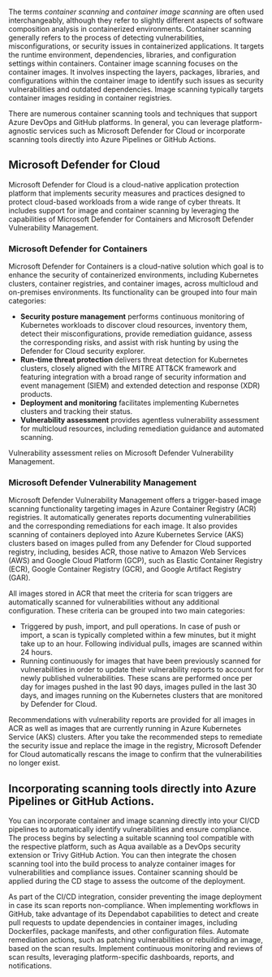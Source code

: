 The terms *container scanning* and *container image scanning* are often used interchangeably, although they refer to slightly different aspects of software composition analysis in containerized environments. Container scanning generally refers to the process of detecting vulnerabilities, misconfigurations, or security issues in containerized applications. It targets the runtime environment, dependencies, libraries, and configuration settings within containers. Container image scanning focuses on the container images. It involves inspecting the layers, packages, libraries, and configurations within the container image to identify such issues as security vulnerabilities and outdated dependencies. Image scanning typically targets container images residing in container registries.

There are numerous container scanning tools and techniques that support Azure DevOps and GitHub platforms. In general, you can leverage platform-agnostic services such as Microsoft Defender for Cloud or incorporate scanning tools directly into Azure Pipelines or GitHub Actions.

## Microsoft Defender for Cloud

Microsoft Defender for Cloud is a cloud-native application protection platform that implements security measures and practices designed to protect cloud-based workloads from a wide range of cyber threats. It includes support for image and container scanning by leveraging the capabilities of Microsoft Defender for Containers and Microsoft Defender Vulnerability Management.

### Microsoft Defender for Containers

Microsoft Defender for Containers is a cloud-native solution which goal is to enhance the security of containerized environments, including Kubernetes clusters, container registries, and container images, across multicloud and on-premises environments. Its functionality can be grouped into four main categories:

 -  **Security posture management** performs continuous monitoring of Kubernetes workloads to discover cloud resources, inventory them, detect their misconfigurations, provide remediation guidance, assess the corresponding risks, and assist with risk hunting by using the Defender for Cloud security explorer.
 -  **Run-time threat protection** delivers threat detection for Kubernetes clusters, closely aligned with the MITRE ATT&CK framework and featuring integration with a broad range of security information and event management (SIEM) and extended detection and response (XDR) products.
 -  **Deployment and monitoring** facilitates implementing Kubernetes clusters and tracking their status.
 -  **Vulnerability assessment** provides agentless vulnerability assessment for multicloud resources, including remediation guidance and automated scanning.

Vulnerability assessment relies on Microsoft Defender Vulnerability Management.

### Microsoft Defender Vulnerability Management

Microsoft Defender Vulnerability Management offers a trigger-based image scanning functionality targeting images in Azure Container Registry (ACR) registries. It automatically generates reports documenting vulnerabilities and the corresponding remediations for each image. It also provides scanning of containers deployed into Azure Kubernetes Service (AKS) clusters based on images pulled from any Defender for Cloud supported registry, including, besides ACR, those native to Amazon Web Services (AWS) and Google Cloud Platform (GCP), such as Elastic Container Registry (ECR), Google Container Registry (GCR), and Google Artifact Registry (GAR).

All images stored in ACR that meet the criteria for scan triggers are automatically scanned for vulnerabilities without any additional configuration. These criteria can be grouped into two main categories:

 -  Triggered by push, import, and pull operations. In case of push or import, a scan is typically completed within a few minutes, but it might take up to an hour. Following individual pulls, images are scanned within 24 hours.
 -  Running continuously for images that have been previously scanned for vulnerabilities in order to update their vulnerability reports to account for newly published vulnerabilities. These scans are performed once per day for images pushed in the last 90 days, images pulled in the last 30 days, and images running on the Kubernetes clusters that are monitored by Defender for Cloud.

Recommendations with vulnerability reports are provided for all images in ACR as well as images that are currently running in Azure Kubernetes Service (AKS) clusters. After you take the recommended steps to remediate the security issue and replace the image in the registry, Microsoft Defender for Cloud automatically rescans the image to confirm that the vulnerabilities no longer exist.

## Incorporating scanning tools directly into Azure Pipelines or GitHub Actions.

You can incorporate container and image scanning directly into your CI/CD pipelines to automatically identify vulnerabilities and ensure compliance. The process begins by selecting a suitable scanning tool compatible with the respective platform, such as Aqua available as a DevOps security extension or Trivy GitHub Action. You can then integrate the chosen scanning tool into the build process to analyze container images for vulnerabilities and compliance issues. Container scanning should be applied during the CD stage to assess the outcome of the deployment.

As part of the CI/CD integration, consider preventing the image deployment in case its scan reports non-compliance. When implementing workflows in GitHub, take advantage of its Dependabot capabilities to detect and create pull requests to update dependencies in container images, including Dockerfiles, package manifests, and other configuration files. Automate remediation actions, such as patching vulnerabilities or rebuilding an image, based on the scan results. Implement continuous monitoring and reviews of scan results, leveraging platform-specific dashboards, reports, and notifications.
